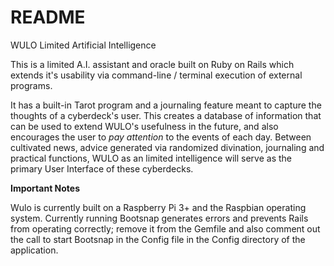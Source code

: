 # README
WULO Limited Artificial Intelligence

This is a limited A.I. assistant and oracle built on Ruby on Rails which extends it's usability via command-line / terminal execution of external programs. 

It has a built-in Tarot program and a journaling feature meant to capture the thoughts of a cyberdeck's user. This creates a database of information that can be used to extend WULO's usefulness in the future, and also encourages the user to *pay attention* to the events of each day. Between cultivated news, advice generated via randomized divination, journaling and practical functions, WULO as an limited intelligence will serve as the primary User Interface of these cyberdecks. 

**Important Notes** 

Wulo is currently built on a Raspberry Pi 3+ and the Raspbian operating system. Currently running Bootsnap generates errors and prevents Rails from operating correctly; remove it from the Gemfile and also comment out the call to start Bootsnap in the Config file in the Config directory of the application. 


